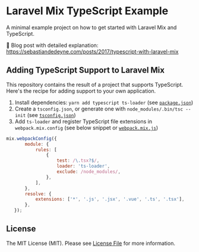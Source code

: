 # Laravel Mix TypeScript Example

A minimal example project on how to get started with Laravel Mix and TypeScript.

🔗 Blog post with detailed explanation: https://sebastiandedeyne.com/posts/2017/typescript-with-laravel-mix

## Adding TypeScript Support to Laravel Mix

This repository contains the result of a project that supports TypeScript. Here's the recipe for adding support to your own application.

1. Install dependencies: `yarn add typescript ts-loader` (see [`package.json`](https://github.com/sebastiandedeyne/laravel-mix-typescript-example/blob/master/package.json))
2. Create a `tsconfig.json`, or generate one with `node_modules/.bin/tsc --init` (see [`tsconfig.json`](https://github.com/sebastiandedeyne/laravel-mix-typescript-example/blob/master/tsconfig.json))
3. Add `ts-loader` and register TypeScript file extensions in `webpack.mix.config` (see below snippet or [`webpack.mix.js`](https://github.com/sebastiandedeyne/laravel-mix-typescript-example/blob/master/webpack.mix.js))

```js
mix.webpackConfig({
       module: {
           rules: [
               {
                   test: /\.tsx?$/,
                   loader: 'ts-loader',
                   exclude: /node_modules/,
               },
           ],
       },
       resolve: {
           extensions: ['*', '.js', '.jsx', '.vue', '.ts', '.tsx'],
       },
   });
```

## License

The MIT License (MIT). Please see [License File](LICENSE.md) for more information.
